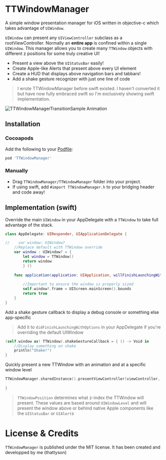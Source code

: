 # TTWindowManager
A simple window presentation manager for iOS written in objective-c which takes advantage of `UIWindow`.

`UIWindow` can present any `UIViewController` subclass as a rootViewController. Normally an **entire app** is confined within a single `UIWindow`. This manager allows you to create many `TTWindow` objects with different z positions for some truly creative UI!
* Present a view above the `UIStatusBar` easily!
* Create Apple-like Alerts that present above every UI element
* Create a HUD that displays above navigation bars and tabbars!
* Add a shake gesture recognizer with just one line of code

> I wrote TTWindowManager before swift existed. 
> I haven't converted it but have now fully embraced swift so I'm exclusively showing swift implementation.


![TTWindowManagerTransitionSample Animation](https://raw.github.com/thattyson/TTWindowManager/master/TTWindowManagerTransitionSample.gif)

## Installation

### Cocoapods

Add the following to your [Podfile](http://guides.cocoapods.org/using/using-cocoapods.html):

```ruby
pod 'TTWindowManager'
```

### Manually

* Drag `TTWindowManager/TTWindowManager` folder into your project.
* If using swift, add `#import TTWindowManager.h` to your bridging header and code away!

## Implementation (swift)

Override the main `UIWindow` in your AppDelegate with a `TTWindow` to take full advantage of the stack.

```swift
class AppDelegate: UIResponder, UIApplicationDelegate {

//    var window: UIWindow?
    //Replace default with TTWindow override
    var window : UIWindow? = {
        let window = TTWindow()
        return window
        } ()
    
    func application(application: UIApplication, willFinishLaunchingWithOptions launchOptions: [NSObject : AnyObject]?) -> Bool {
        
        //Important to ensure the window is properly sized
        self.window?.frame = UIScreen.mainScreen().bounds
        return true
    }
}
```

Add a shake gesture callback to display a debug console or something else app-specific

> Add it to `didFinishLaunchingWithOptions` in your AppDelegate if you're overriding the default UIWindow

```swift
(self.window as! TTWindow).shakeGestureCallback = { () -> Void in
    //Display something on shake
    println("Shake!")
}
```


Quickly present a new TTWindow with an animation and at a specific window level
```swift
TTWindowManager.sharedInstance().presentViewController(viewController, atWindowPosition: .Modal, withAnimation: .Modal) { (success) -> Void in
            
}
```

> `TTWindowPosition` determines what z-index the TTWindow will present.
> These values are based around `UIWindowLevel` and will present the window above or behind native Apple components like the `UIStatusBar` or `UIAlert`s

# License & Credits

`TTWindowManager` is published under the MIT license.
It has been created and developped by me (thattyson)